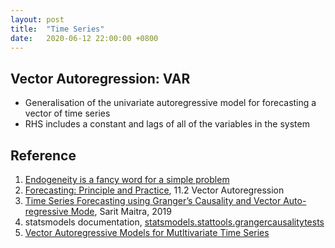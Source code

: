 ```yaml
---
layout: post
title:  "Time Series"
date:   2020-06-12 22:00:00 +0800
---
```

## Vector Autoregression: VAR

- Generalisation of the univariate autoregressive model for forecasting a vector of time series
- RHS includes a constant and lags of all of the variables in the system

## Reference

1. [Endogeneity is a fancy word for a simple problem](http://people.bu.edu/tsimcoe/code/Endog-PDW.pdf)
2. [Forecasting: Principle and Practice](https://otexts.com/fpp2/VAR.html), 11.2 Vector Autoregression
3. [Time Series Forecasting using Granger’s Causality and Vector Auto-regressive Mode](https://towardsdatascience.com/granger-causality-and-vector-auto-regressive-model-for-time-series-forecasting-3226a64889a6), Sarit Maitra, 2019
4. statsmodels documentation, [statsmodels.stattools.grangercausalitytests](https://www.statsmodels.org/stable/generated/statsmodels.tsa.stattools.grangercausalitytests.html)
5. [Vector Autoregressive Models for Mutltivariate Time Series](https://www.notion.so/bobzeng/Vector-Autoregressive-Models-for-Multivariate-Time-Series-463538e0e3614facbe5d4823d189c26c)
